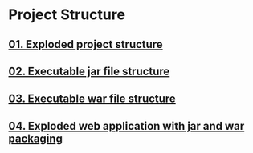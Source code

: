 # Project Structure

## [01. Exploded project structure](01-exploded-project-structure/README.md)

## [02. Executable jar file structure](02-executable-jar-file-structure/README.md)

## [03. Executable war file structure](03-executable-war-file-structure/README.md)

## [04. Exploded web application with jar and war packaging](04-exploded-web-application-with-jar-and-war-packaging/README.md)

